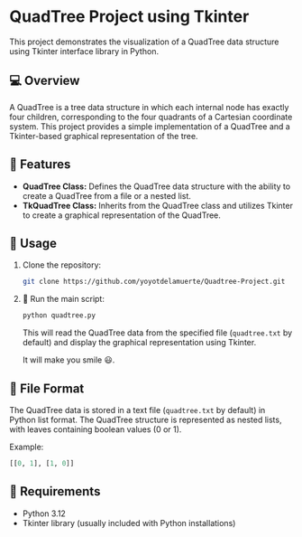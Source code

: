 # QuadTree Project using Tkinter

This project demonstrates the visualization of a QuadTree data structure using Tkinter interface library in Python.

## :computer: Overview

A QuadTree is a tree data structure in which each internal node has exactly four children, corresponding to the four quadrants of a Cartesian coordinate system. This project provides a simple implementation of a QuadTree and a Tkinter-based graphical representation of the tree.

## :gift: Features

- **QuadTree Class:** Defines the QuadTree data structure with the ability to create a QuadTree from a file or a nested list.
- **TkQuadTree Class:** Inherits from the QuadTree class and utilizes Tkinter to create a graphical representation of the QuadTree.

## :bust_in_silhouette: Usage

1. Clone the repository:

   ```bash
   git clone https://github.com/yoyotdelamuerte/Quadtree-Project.git
   ```

3. :rocket: Run the main script:

   ```bash
   python quadtree.py
   ```

   This will read the QuadTree data from the specified file (`quadtree.txt` by default) and display the graphical representation using Tkinter.
   
   It will make you smile :smiley:.
   
## :file_folder: File Format

The QuadTree data is stored in a text file (`quadtree.txt` by default) in Python list format. The QuadTree structure is represented as nested lists, with leaves containing boolean values (0 or 1).

Example:

```python
[[0, 1], [1, 0]]
```

## :bookmark: Requirements

- Python 3.12 
- Tkinter library (usually included with Python installations)

